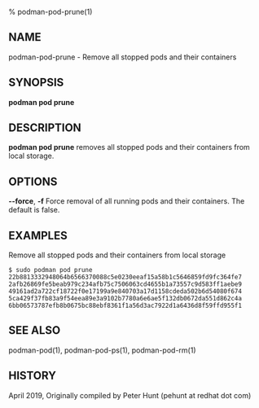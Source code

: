 % podman-pod-prune(1)

## NAME
podman-pod-prune - Remove all stopped pods and their containers

## SYNOPSIS
**podman pod prune**

## DESCRIPTION
**podman pod prune** removes all stopped pods and their containers from local storage.

## OPTIONS

**--force**, **-f**
Force removal of all running pods and their containers. The default is false.

## EXAMPLES
Remove all stopped pods and their containers from local storage
```
$ sudo podman pod prune
22b8813332948064b6566370088c5e0230eeaf15a58b1c5646859fd9fc364fe7
2afb26869fe5beab979c234afb75c7506063cd4655b1a73557c9d583ff1aebe9
49161ad2a722cf18722f0e17199a9e840703a17d1158cdeda502b6d54080f674
5ca429f37fb83a9f54eea89e3a9102b7780a6e6ae5f132db0672da551d862c4a
6bb06573787efb8b0675bc88ebf8361f1a56d3ac7922d1a6436d8f59ffd955f1
```

## SEE ALSO
podman-pod(1), podman-pod-ps(1), podman-pod-rm(1)

## HISTORY
April 2019, Originally compiled by Peter Hunt (pehunt at redhat dot com)
